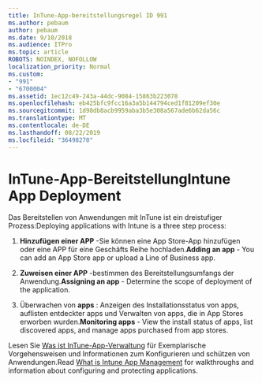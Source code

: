 ```yaml
---
title: InTune-App-bereitstellungsregel ID 991
ms.author: pebaum
author: pebaum
ms.date: 9/10/2018
ms.audience: ITPro
ms.topic: article
ROBOTS: NOINDEX, NOFOLLOW
localization_priority: Normal
ms.custom:
- "991"
- "6700004"
ms.assetid: 1ec12c49-243a-44dc-9084-15863b223078
ms.openlocfilehash: eb425bfc9fcc16a3a5b144794ced1f81209ef30e
ms.sourcegitcommit: 1d98db8acb9959aba3b5e308a567ade6b62da56c
ms.translationtype: MT
ms.contentlocale: de-DE
ms.lasthandoff: 08/22/2019
ms.locfileid: "36498270"
---
```

# <a name="intune-app-deployment"></a><span data-ttu-id="97d01-102">InTune-App-Bereitstellung</span><span class="sxs-lookup"><span data-stu-id="97d01-102">Intune App Deployment</span></span>

<span data-ttu-id="97d01-103">Das Bereitstellen von Anwendungen mit InTune ist ein dreistufiger Prozess:</span><span class="sxs-lookup"><span data-stu-id="97d01-103">Deploying applications with Intune is a three step process:</span></span>
  
1. <span data-ttu-id="97d01-104">**Hinzufügen einer APP** -Sie können eine App Store-App hinzufügen oder eine APP für eine Geschäfts Reihe hochladen.</span><span class="sxs-lookup"><span data-stu-id="97d01-104">**Adding an app** - You can add an App Store app or upload a Line of Business app.</span></span>

2. <span data-ttu-id="97d01-105">**Zuweisen einer APP** -bestimmen des Bereitstellungsumfangs der Anwendung.</span><span class="sxs-lookup"><span data-stu-id="97d01-105">**Assigning an app** - Determine the scope of deployment of the application.</span></span>

3. <span data-ttu-id="97d01-106">Überwachen von **apps** : Anzeigen des Installationsstatus von apps, auflisten entdeckter apps und Verwalten von apps, die in App Stores erworben wurden.</span><span class="sxs-lookup"><span data-stu-id="97d01-106">**Monitoring apps** - View the install status of apps, list discovered apps, and manage apps purchased from app stores.</span></span>

<span data-ttu-id="97d01-107">Lesen Sie [Was ist InTune-App-Verwaltung](https://docs.microsoft.com/intune/app-management) für Exemplarische Vorgehensweisen und Informationen zum Konfigurieren und schützen von Anwendungen.</span><span class="sxs-lookup"><span data-stu-id="97d01-107">Read [What is Intune App Management](https://docs.microsoft.com/intune/app-management) for walkthroughs and information about configuring and protecting applications.</span></span>
  